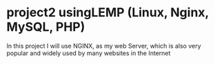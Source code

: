 # project2 usingLEMP (Linux, Nginx, MySQL, PHP)
In this project I will use NGINX, as my web Server, which is also very popular and widely used by many websites in the Internet
